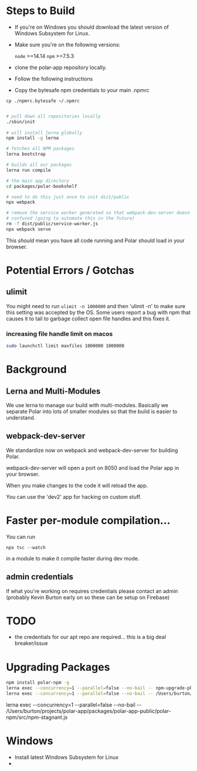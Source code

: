 
# Steps to Build 

- If you're on Windows you should download the latest version of Windows
  Subsystem for Linux.

- Make sure you're on the following versions:
 
    ```node``` >=14.14
    ```npm``` >=7.5.3

- clone the polar-app repository locally.

- Follow the following instructions

- Copy the bytesafe npm credentials to your main .npmrc 

```cp ./npmrc.bytesafe ~/.npmrc```


```bash

# pull down all repositories locally
./sbin/init
                            
# will install lerna globally
npm install -g lerna                   

# fetches all NPM packages
lerna bootstrap                         

# builds all our packages 
lerna run compile                      

# the main app directory
cd packages/polar-bookshelf            

# need to do this just once to init dist/public
npx webpack                            

# remove the service worker generated so that webpack-dev-server doesn't get
# confused (going to automate this in the future)
rm -f dist/public/service-worker.js  
npx webpack serve
```

This *should* mean you have all code running and Polar should load in your 
browser.

# Potential Errors / Gotchas

## ulimit 

You might need to run ```ulimit -n 1000000``` and then 'ulimit -n' to make sure
this setting was accepted by the OS.  Some users report a bug with npm that
causes it to tail to garbage collect open file handles and this fixes it.


### increasing file handle limit on macos

```bash
sudo launchctl limit maxfiles 1000000 1000000
```

# Background

## Lerna and Multi-Modules

We use lerna to manage our build with multi-modules.  Basically we separate 
Polar into lots of smaller modules so that the build is easier to understand.

## webpack-dev-server

We standardize now on webpack and webpack-dev-server for building Polar. 

webpack-dev-server will open a port on 8050 and load the Polar app in your 
browser.

When you make changes to the code it will reload the app.

You can use the 'dev2' app for hacking on custom stuff.  

# Faster per-module compilation... 

You can run

```npx tsc --watch```

in a module to make it compile faster during dev mode.

## admin credentials 

If what you're working on requires credentials please contact an admin 
(probably Kevin Burton early on so these can be setup on Firebase)

# TODO

- the credentials for our apt repo are required... this is a big deal breaker/issue

# Upgrading Packages

```bash
npm install polar-npm -g
lerna exec --concurrency=1 --parallel=false --no-bail -- npm-upgrade-pkg typescript 3.9.5
lerna exec --concurrency=1 --parallel=false --no-bail -- /Users/burton/projects/polar-app/packages/polar-app-public/polar-npm/src/npm-upgrade-pkg.js
```

lerna exec --concurrency=1 --parallel=false --no-bail -- /Users/burton/projects/polar-app/packages/polar-app-public/polar-npm/src/npm-stagnant.js



# Windows

- Install latest Windows Subsystem for Linux
- 

